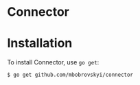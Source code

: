 Connector
=========

Installation
============

To install Connector, use `go get`:
```sh
$ go get github.com/mbobrovskyi/connector
```